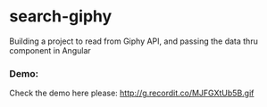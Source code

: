 # search-giphy

Building a project to read from Giphy API, and passing the data thru component in Angular 




### Demo:
Check the demo here please: http://g.recordit.co/MJFGXtUb5B.gif
